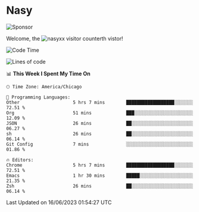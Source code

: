 # Nasy

<!--
<p align="center">
<img height="200" src="https://github-readme-stats.vercel.app/api?username=nasyxx&count_private=true&show_icons=true&theme=dracula&include_all_commits=true"/>
<img height="200" src="https://github-readme-stats.vercel.app/api/top-langs/?username=nasyxx&theme=dracula&hide=html,jupyter+notebook&count_private=true&show_icons=true"/>
</p>

  
----------------
-->

![Sponsor](https://img.shields.io/static/v1.svg?label=Sponsor&message=%E2%9D%A4&logo=GitHub&style=flat&color=pink)
 
Welcome, the ![nasyxx visitor counter](https://count.getloli.com/get/@nasyxx?theme=rule34)th vistor!
 
<!--START_SECTION:waka-->
![Code Time](http://img.shields.io/badge/Code%20Time-3%2C563%20hrs%2039%20mins-blue)

![Lines of code](https://img.shields.io/badge/From%20Hello%20World%20I%27ve%20Written-6.3%20million%20lines%20of%20code-blue)

📊 **This Week I Spent My Time On** 

```text
🕑︎ Time Zone: America/Chicago

💬 Programming Languages: 
Other                    5 hrs 7 mins        ██████████████████░░░░░░░   72.51 % 
Org                      51 mins             ███░░░░░░░░░░░░░░░░░░░░░░   12.09 % 
JSON                     26 mins             ██░░░░░░░░░░░░░░░░░░░░░░░   06.27 % 
sh                       26 mins             ██░░░░░░░░░░░░░░░░░░░░░░░   06.14 % 
Git Config               7 mins              ░░░░░░░░░░░░░░░░░░░░░░░░░   01.86 % 

🔥 Editors: 
Chrome                   5 hrs 7 mins        ██████████████████░░░░░░░   72.51 % 
Emacs                    1 hr 30 mins        █████░░░░░░░░░░░░░░░░░░░░   21.35 % 
Zsh                      26 mins             ██░░░░░░░░░░░░░░░░░░░░░░░   06.14 % 
```


 Last Updated on 16/06/2023 01:54:27 UTC
<!--END_SECTION:waka-->

<!-- ![visitors](https://visitor-badge.laobi.icu/badge?page_id=nasyxx.nasyxx) -->
